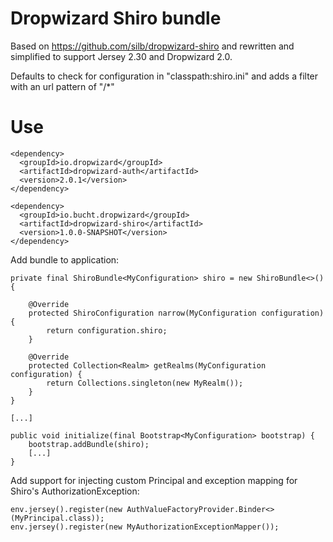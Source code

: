 
# Dropwizard Shiro bundle

Based on https://github.com/silb/dropwizard-shiro and rewritten and simplified to support Jersey 2.30 and Dropwizard 2.0.

Defaults to check for configuration in "classpath:shiro.ini" and adds a filter with an url pattern of "/\*"

# Use
```
<dependency>
  <groupId>io.dropwizard</groupId>
  <artifactId>dropwizard-auth</artifactId>
  <version>2.0.1</version>
</dependency>

<dependency>
  <groupId>io.bucht.dropwizard</groupId>
  <artifactId>dropwizard-shiro</artifactId>
  <version>1.0.0-SNAPSHOT</version>
</dependency>
```

Add bundle to application:

```
private final ShiroBundle<MyConfiguration> shiro = new ShiroBundle<>() {

    @Override
    protected ShiroConfiguration narrow(MyConfiguration configuration) {
        return configuration.shiro;
    }

    @Override
    protected Collection<Realm> getRealms(MyConfiguration configuration) {
        return Collections.singleton(new MyRealm());
    }
}

[...]

public void initialize(final Bootstrap<MyConfiguration> bootstrap) {
    bootstrap.addBundle(shiro);
    [...]
}
```

Add support for injecting custom Principal and exception mapping for Shiro's AuthorizationException:

```
env.jersey().register(new AuthValueFactoryProvider.Binder<>(MyPrincipal.class));
env.jersey().register(new MyAuthorizationExceptionMapper());

```

